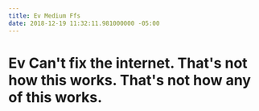 ```yaml
---
title: Ev Medium Ffs
date: 2018-12-19 11:32:11.981000000 -05:00
---
```


# Ev Can't fix the internet. That's not how this works. That's not how any of this works. 
